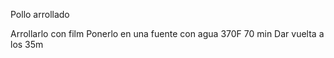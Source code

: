 Pollo arrollado

Arrollarlo con film
Ponerlo en una fuente con agua
370F  70 min 
Dar vuelta a los 35m